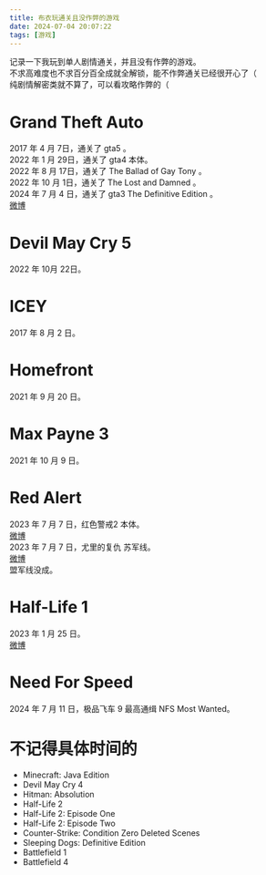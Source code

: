 ```yaml
---
title: 布衣玩通关且没作弊的游戏
date: 2024-07-04 20:07:22
tags: [游戏]
---
```


记录一下我玩到单人剧情通关，并且没有作弊的游戏。   
不求高难度也不求百分百全成就全解锁，能不作弊通关已经很开心了（    
纯剧情解密类就不算了，可以看攻略作弊的（   

# Grand Theft Auto 
2017 年 4 月 7日，通关了 gta5 。   
2022 年 1 月 29日，通关了 gta4 本体。   
2022 年 8 月 17日，通关了 The Ballad of Gay Tony 。   
2022 年 10 月 1日，通关了 The Lost and Damned 。   
2024 年 7 月 4 日，通关了 gta3 The Definitive Edition 。    
[微博](https://m.weibo.cn/status/Om1RkzUwy)   

# Devil May Cry 5
2022 年 10月 22日。   

# ICEY
2017 年 8 月 2 日。   

# Homefront
2021 年 9 月 20 日。  

# Max Payne 3
2021 年 10 月 9 日。   

# Red Alert
2023 年 7 月 7 日，红色警戒2 本体。   
[微博](https://m.weibo.cn/status/N8M945xzX)   
2023 年 7 月 7 日，尤里的复仇 苏军线。   
[微博](https://m.weibo.cn/status/N9yHy2Qn7)    
盟军线没成。   

# Half-Life 1
2023 年 1 月 25 日。  
[微博](https://m.weibo.cn/status/MpXEugiJj)   

# Need For Speed
2024 年 7 月 11 日，极品飞车 9 最高通缉 NFS Most Wanted。   

# 不记得具体时间的
- Minecraft: Java Edition  
- Devil May Cry 4   
- Hitman: Absolution
- Half-Life 2 
- Half-Life 2: Episode One   
- Half-Life 2: Episode Two  
- Counter-Strike: Condition Zero Deleted Scenes
- Sleeping Dogs: Definitive Edition
- Battlefield 1 
- Battlefield 4
